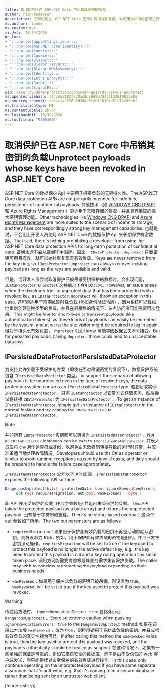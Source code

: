 ```yaml
---
title: 取消保护已在 ASP.NET Core 中吊销其密钥的负载
author: rick-anderson
description: 了解如何在 ASP.NET Core 应用中取消保护数据，并使用自吊销的密钥进行保护。
ms.author: riande
ms.custom: mvc
ms.date: 10/24/2018
no-loc:
- ':::no-loc(appsettings.json):::'
- ':::no-loc(ASP.NET Core Identity):::'
- ':::no-loc(cookie):::'
- ':::no-loc(Cookie):::'
- ':::no-loc(Blazor):::'
- ':::no-loc(Blazor Server):::'
- ':::no-loc(Blazor WebAssembly):::'
- ':::no-loc(Identity):::'
- ":::no-loc(Let's Encrypt):::"
- ':::no-loc(Razor):::'
- ':::no-loc(SignalR):::'
uid: security/data-protection/consumer-apis/dangerous-unprotect
ms.openlocfilehash: 5f13b53182f720ac8b58d90701561d381981308a
ms.sourcegitcommit: ca34c1ac578e7d3daa0febf1810ba5fc74f60bbf
ms.translationtype: MT
ms.contentlocale: zh-CN
ms.lasthandoff: 10/30/2020
ms.locfileid: "93051091"
---
```

# <a name="unprotect-payloads-whose-keys-have-been-revoked-in-aspnet-core"></a><span data-ttu-id="2d7d6-103">取消保护已在 ASP.NET Core 中吊销其密钥的负载</span><span class="sxs-lookup"><span data-stu-id="2d7d6-103">Unprotect payloads whose keys have been revoked in ASP.NET Core</span></span>

<a name="data-protection-consumer-apis-dangerous-unprotect"></a>

<span data-ttu-id="2d7d6-104">ASP.NET Core 的数据保护 Api 主要用于机密负载的无限持久性。</span><span class="sxs-lookup"><span data-stu-id="2d7d6-104">The ASP.NET Core data protection APIs are not primarily intended for indefinite persistence of confidential payloads.</span></span> <span data-ttu-id="2d7d6-105">其他技术（如 [WINDOWS CNG DPAPI](/windows/win32/seccng/cng-dpapi) 和 [Azure Rights Management](/rights-management/) ）更适用于无限存储的情况，并且具有相应的强大密钥管理功能。</span><span class="sxs-lookup"><span data-stu-id="2d7d6-105">Other technologies like [Windows CNG DPAPI](/windows/win32/seccng/cng-dpapi) and [Azure Rights Management](/rights-management/) are more suited to the scenario of indefinite storage, and they have correspondingly strong key management capabilities.</span></span> <span data-ttu-id="2d7d6-106">也就是说，不会阻止开发人员使用 ASP.NET Core 的数据保护 Api 来长期保护机密数据。</span><span class="sxs-lookup"><span data-stu-id="2d7d6-106">That said, there's nothing prohibiting a developer from using the ASP.NET Core data protection APIs for long-term protection of confidential data.</span></span> <span data-ttu-id="2d7d6-107">密钥永远不会从密钥环中删除，因此， `IDataProtector.Unprotect` 只要密钥可用且有效，就可以始终恢复现有有效负载。</span><span class="sxs-lookup"><span data-stu-id="2d7d6-107">Keys are never removed from the key ring, so `IDataProtector.Unprotect` can always recover existing payloads as long as the keys are available and valid.</span></span>

<span data-ttu-id="2d7d6-108">但是，当开发人员尝试取消保护已被吊销密钥保护的数据时，会出现问题， `IDataProtector.Unprotect` 这种情况下会引发异常。</span><span class="sxs-lookup"><span data-stu-id="2d7d6-108">However, an issue arises when the developer tries to unprotect data that has been protected with a revoked key, as `IDataProtector.Unprotect` will throw an exception in this case.</span></span> <span data-ttu-id="2d7d6-109">这可能适用于短期或暂时性负载 (例如身份验证令牌) ，因为系统可以轻松地重新创建这种类型的负载，并且在最糟糕的情况下，站点访问者可能需要再次登录。</span><span class="sxs-lookup"><span data-stu-id="2d7d6-109">This might be fine for short-lived or transient payloads (like authentication tokens), as these kinds of payloads can easily be recreated by the system, and at worst the site visitor might be required to log in again.</span></span> <span data-ttu-id="2d7d6-110">但对于持久化有效负载， `Unprotect` 引发 throw 可能导致数据丢失不可接受。</span><span class="sxs-lookup"><span data-stu-id="2d7d6-110">But for persisted payloads, having `Unprotect` throw could lead to unacceptable data loss.</span></span>

## <a name="ipersisteddataprotector"></a><span data-ttu-id="2d7d6-111">IPersistedDataProtector</span><span class="sxs-lookup"><span data-stu-id="2d7d6-111">IPersistedDataProtector</span></span>

<span data-ttu-id="2d7d6-112">为支持允许负载不受保护的方案（即使在面对吊销密钥的情况下），数据保护系统包含 `IPersistedDataProtector` 类型。</span><span class="sxs-lookup"><span data-stu-id="2d7d6-112">To support the scenario of allowing payloads to be unprotected even in the face of revoked keys, the data protection system contains an `IPersistedDataProtector` type.</span></span> <span data-ttu-id="2d7d6-113">若要获取实例 `IPersistedDataProtector` ，只需 `IDataProtector` 以正常方式获取实例，然后尝试将转换 `IDataProtector` 为 `IPersistedDataProtector` 。</span><span class="sxs-lookup"><span data-stu-id="2d7d6-113">To get an instance of `IPersistedDataProtector`, simply get an instance of `IDataProtector` in the normal fashion and try casting the `IDataProtector` to `IPersistedDataProtector`.</span></span>

> [!NOTE]
> <span data-ttu-id="2d7d6-114">并非所有 `IDataProtector` 实例都可以转换为 `IPersistedDataProtector` 。</span><span class="sxs-lookup"><span data-stu-id="2d7d6-114">Not all `IDataProtector` instances can be cast to `IPersistedDataProtector`.</span></span> <span data-ttu-id="2d7d6-115">开发人员应将 c # 用作运算符或类似，以避免由无效强制转换导致的运行时异常，并应准备适当地处理故障情况。</span><span class="sxs-lookup"><span data-stu-id="2d7d6-115">Developers should use the C# as operator or similar to avoid runtime exceptions caused by invalid casts, and they should be prepared to handle the failure case appropriately.</span></span>

<span data-ttu-id="2d7d6-116">`IPersistedDataProtector` 公开以下 API 图面：</span><span class="sxs-lookup"><span data-stu-id="2d7d6-116">`IPersistedDataProtector` exposes the following API surface:</span></span>

```csharp
DangerousUnprotect(byte[] protectedData, bool ignoreRevocationErrors,
     out bool requiresMigration, out bool wasRevoked) : byte[]
```

<span data-ttu-id="2d7d6-117">此 API 使用受保护的负载 (作为字节数组) 并返回未受保护的负载。</span><span class="sxs-lookup"><span data-stu-id="2d7d6-117">This API takes the protected payload (as a byte array) and returns the unprotected payload.</span></span> <span data-ttu-id="2d7d6-118">没有基于字符串的重载。</span><span class="sxs-lookup"><span data-stu-id="2d7d6-118">There's no string-based overload.</span></span> <span data-ttu-id="2d7d6-119">这两个 out 参数如下所示。</span><span class="sxs-lookup"><span data-stu-id="2d7d6-119">The two out parameters are as follows.</span></span>

* <span data-ttu-id="2d7d6-120">`requiresMigration`：如果用于保护此有效负载的密钥不再是活动的默认密钥，则将设置为 true，例如，用于保护此有效负载的密钥是旧的，并且已发生密钥滚动操作。</span><span class="sxs-lookup"><span data-stu-id="2d7d6-120">`requiresMigration`: will be set to true if the key used to protect this payload is no longer the active default key, e.g., the key used to protect this payload is old and a key rolling operation has since taken place.</span></span> <span data-ttu-id="2d7d6-121">调用方可能需要考虑根据其业务需求重新保护负载。</span><span class="sxs-lookup"><span data-stu-id="2d7d6-121">The caller may wish to consider reprotecting the payload depending on their business needs.</span></span>

* <span data-ttu-id="2d7d6-122">`wasRevoked`：如果用于保护此负载的密钥已被吊销，则设置为 true。</span><span class="sxs-lookup"><span data-stu-id="2d7d6-122">`wasRevoked`: will be set to true if the key used to protect this payload was revoked.</span></span>

>[!WARNING]
> <span data-ttu-id="2d7d6-123">传递给方法时， `ignoreRevocationErrors: true` 要格外小心 `DangerousUnprotect` 。</span><span class="sxs-lookup"><span data-stu-id="2d7d6-123">Exercise extreme caution when passing `ignoreRevocationErrors: true` to the `DangerousUnprotect` method.</span></span> <span data-ttu-id="2d7d6-124">如果在调用此方法后 `wasRevoked` ，值为 true，则将吊销用于保护此负载的密钥，并且应将有效负载的真实性视为可疑。</span><span class="sxs-lookup"><span data-stu-id="2d7d6-124">If after calling this method the `wasRevoked` value is true, then the key used to protect this payload was revoked, and the payload's authenticity should be treated as suspect.</span></span> <span data-ttu-id="2d7d6-125">在这种情况下，如果有一些单独的保证是可信的，例如它来自安全的数据库，而不是由不受信任的 web 客户端发送，则只能继续对未受保护的有效负载进行操作。</span><span class="sxs-lookup"><span data-stu-id="2d7d6-125">In this case, only continue operating on the unprotected payload if you have some separate assurance that it's authentic, e.g. that it's coming from a secure database rather than being sent by an untrusted web client.</span></span>

[!code-csharp[](dangerous-unprotect/samples/dangerous-unprotect.cs)]
